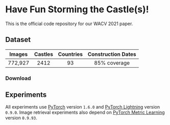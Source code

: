 # Have Fun Storming the Castle(s)!

This is the official code repository for our WACV 2021 paper.

## Dataset

| Images | Castles | Countries | Construction Dates |
| :---: | :----: | :----: | :----: |
| 772,927 | 2412 | 93 | 85% coverage |

### Download

## Experiments

All experiments use [PyTorch](https://pytorch.org/) version `1.6.0` and [PyTorch Lightning](https://www.pytorchlightning.ai/) version `0.9.0`. Image retrieval experiments also depend on [PyTorch Metric Learning](https://kevinmusgrave.github.io/pytorch-metric-learning/) version `0.9.93`.
